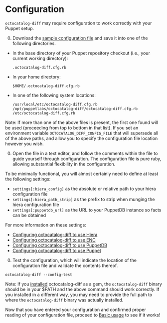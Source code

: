 # Configuration

`octocatalog-diff` may require configuration to work correctly with your Puppet setup.

0. Download the [sample configuration file](https://raw.githubusercontent.com/github/octocatalog-diff/master/examples/octocatalog-diff.cfg.rb) and save it into one of the following directories.

  - In the base directory of your Puppet repository checkout (i.e., your current working directory):

    ```
    .octocatalog-diff.cfg.rb
    ```

  - In your home directory:

    ```
    $HOME/.octocatalog-diff.cfg.rb
    ```

  - In one of the following system locations:

    ```
    /usr/local/etc/octocatalog-diff.cfg.rb
    /opt/puppetlabs/octocatalog-diff/octocatalog-diff.cfg.rb
    /etc/octocatalog-diff.cfg.rb
    ```

  Note: If more than one of the above files is present, the first one found will be used (proceeding from top to bottom in that list). If you set an environment variable `OCTOCATALOG_DIFF_CONFIG_FILE` that will supersede all of the above paths, and allow you to specify the configuration file location however you wish.

0. Open the file in a text editor, and follow the comments within the file to guide yourself through configuration. The configuration file is pure ruby, allowing substantial flexibility in the configuration.

  To be minimally functional, you will almost certainly need to define at least the following settings:

  - `settings[:hiera_config]` as the absolute or relative path to your hiera configuration file
  - `settings[:hiera_path_strip]` as the prefix to strip when munging the hiera configuration file
  - `settings[:puppetdb_url]` as the URL to your PuppetDB instance so facts can be obtained

  For more information on these settings:

  - [Configuring octocatalog-diff to use Hiera](/doc/configuration-hiera.md)
  - [Configuring octocatalog-diff to use ENC](/doc/configuration-enc.md)
  - [Configuring octocatalog-diff to use PuppetDB](/doc/configuration-puppetdb.md)
  - [Configuring octocatalog-diff to use Puppet](/doc/configuration-puppet.md)

0. Test the configuration, which will indicate the location of the configuration file and validate the contents thereof.

  ```
  octocatalog-diff --config-test
  ```

  Note: If you [installed](/doc/installation.md) octocatalog-diff as a gem, the `octocatalog-diff` binary should be in your $PATH and the above command should work correctly. If you installed in a different way, you may need to provide the full path to where the `octocatalog-diff` binary was actually installed.

Now that you have entered your configuration and confirmed proper reading of your configuration file, proceed to [Basic usage](/doc/basic.md) to see if it works!
